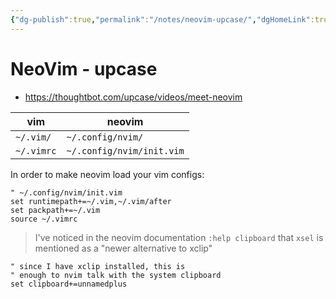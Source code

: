 ```yaml
---
{"dg-publish":true,"permalink":"/notes/neovim-upcase/","dgHomeLink":true,"dgPassFrontmatter":false}
---
```


# NeoVim - upcase

- <https://thoughtbot.com/upcase/videos/meet-neovim>

| vim        | neovim                    |
| ---------- | ------------------------- |
| `~/.vim/`  | `~/.config/nvim/`         |
| `~/.vimrc` | `~/.config/nvim/init.vim` |

In order to make neovim load your vim configs:
```vim
" ~/.config/nvim/init.vim
set runtimepath+=~/.vim,~/.vim/after
set packpath+=~/.vim
source ~/.vimrc
```

> I've noticed in the neovim documentation `:help clipboard` that `xsel` is mentioned as a "newer alternative to xclip"

```vim
" since I have xclip installed, this is
" enough to nvim talk with the system clipboard
set clipboard+=unnamedplus
```